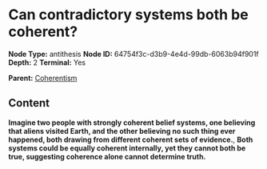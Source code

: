 # Can contradictory systems both be coherent?

**Node Type:** antithesis
**Node ID:** 64754f3c-d3b9-4e4d-99db-6063b94f901f
**Depth:** 2
**Terminal:** Yes

**Parent:** [Coherentism](coherentism.md)

## Content

**Imagine two people with strongly coherent belief systems, one believing that aliens visited Earth, and the other believing no such thing ever happened, both drawing from different coherent sets of evidence.**, **Both systems could be equally coherent internally, yet they cannot both be true, suggesting coherence alone cannot determine truth.**
